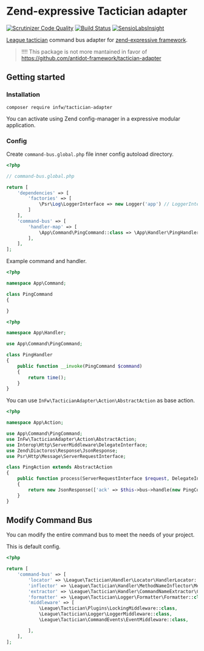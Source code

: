 # Zend-expressive Tactician adapter

[![Scrutinizer Code Quality](https://scrutinizer-ci.com/g/kpicaza/infw-tactician-adapter/badges/quality-score.png?b=master)](https://scrutinizer-ci.com/g/kpicaza/infw-tactician-adapter/?branch=master)
[![Build Status](https://scrutinizer-ci.com/g/kpicaza/infw-tactician-adapter/badges/build.png?b=master)](https://scrutinizer-ci.com/g/kpicaza/infw-tactician-adapter/build-status/master)
[![SensioLabsInsight](https://insight.sensiolabs.com/projects/c6b276fe-849b-41b7-b78e-4a4342a9b274/mini.png)](https://insight.sensiolabs.com/projects/c6b276fe-849b-41b7-b78e-4a4342a9b274)

[League tactician](http://tactician.thephpleague.com/) command bus adapter for [zend-expressive framework](https://docs.zendframework.com/zend-expressive/).

> !!!! This package is not more mantained in favor of https://github.com/antidot-framework/tactician-adapter

## Getting started

### Installation

````
composer require infw/tactician-adapter
````

You can activate using Zend config-manager in a expressive modular application.

### Config

Create `command-bus.global.php` file inner config autoload directory.

````php
<?php

// command-bus.global.php

return [
    'dependencies' => [
        'factories' => [
            \Psr\Log\LoggerInterface => new Logger('app') // LoggerInterface is required, add your own logger instance.
        ]
    ],
    'command-bus' => [
        'handler-map' => [
            \App\Command\PingCommand::class => \App\Handler\PingHandler::class
        ],
    ],
];
````

Example command and handler.

````php
<?php

namespace App\Command;

class PingCommand
{

}
````

````php
<?php

namespace App\Handler;

use App\Command\PingCommand;

class PingHandler
{
    public function __invoke(PingCommand $command)
    {
        return time();
    }
}

````

You can use `InFw\TacticianAdapter\Action\AbstractAction` as base action.

````php
<?php

namespace App\Action;

use App\Command\PingCommand;
use InFw\TacticianAdapter\Action\AbstractAction;
use Interop\Http\ServerMiddleware\DelegateInterface;
use Zend\Diactoros\Response\JsonResponse;
use Psr\Http\Message\ServerRequestInterface;

class PingAction extends AbstractAction
{
    public function process(ServerRequestInterface $request, DelegateInterface $delegate)
    {
        return new JsonResponse(['ack' => $this->bus->handle(new PingCommand())]);
    }
}
````

## Modify Command Bus

You can modify the entire command bus to meet the needs of your project.

This is default config.

````php
<?php

return [
    'command-bus' => [
        'locator' => \League\Tactician\Handler\Locator\HandlerLocator::class,
        'inflector' => \League\Tactician\Handler\MethodNameInflector\MethodNameInflector::class,
        'extractor' => \League\Tactician\Handler\CommandNameExtractor\CommandNameExtractor::class,
        'formatter' => \League\Tactician\Logger\Formatter\Formatter::class,
        'middleware' => [
            \League\Tactician\Plugins\LockingMiddleware::class,
            \League\Tactician\Logger\LoggerMiddleware::class,
            \League\Tactician\CommandEvents\EventMiddleware::class,

        ],
    ],
];
````

